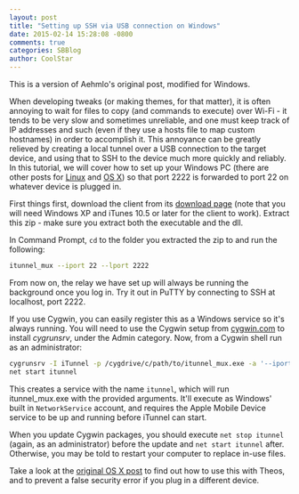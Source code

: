 ```yaml
---
layout: post
title: "Setting up SSH via USB connection on Windows"
date: 2015-02-14 15:28:08 -0800
comments: true
categories: SBBlog
author: CoolStar
---
```


This is a version of Aehmlo's original post, modified for Windows.

When developing tweaks (or making themes, for that matter), it is often annoying to wait for files to copy (and commands to execute) over Wi-Fi - it tends to be very slow and sometimes unreliable, and one must keep track of IP addresses and such (even if they use a hosts file to map custom hostnames) in order to accomplish it. This annoyance can be greatly relieved by creating a local tunnel over a USB connection to the target device, and using that to SSH to the device much more quickly and reliably. In this tutorial, we will cover how to set up your Windows PC (there are other posts for [Linux](/2015/02/setting-up-ssh-via-usb-connection-linux/) and [OS X](/2014/12/setting-up-ssh-via-usb-connection/)) so that port 2222 is forwarded to port 22 on whatever device is plugged in.

First things first, download the client from its [download page](https://code.google.com/p/iphonetunnel-usbmuxconnectbyport/downloads/detail?name=itunnel_mux_rev71.zip) (note that you will need Windows XP and iTunes 10.5 or later for the client to work). Extract this zip - make sure you extract both the executable and the dll.

In Command Prompt, `cd` to the folder you extracted the zip to and run the following:

```bash
itunnel_mux --iport 22 --lport 2222
```

From now on, the relay we have set up will always be running the background once you log in. Try it out in PuTTY by connecting to SSH at localhost, port 2222.

If you use Cygwin, you can easily register this as a Windows service so it's always running. You will need to use the Cygwin setup from [cygwin.com](https://cygwin.com) to install *cygrunsrv*, under the Admin category. Now, from a Cygwin shell run as an administrator:

```bash
cygrunsrv -I iTunnel -p /cygdrive/c/path/to/itunnel_mux.exe -a '--iport 22 --lport 2222' -u 'NETWORK SERVICE' -y 'Apple Mobile Device'
net start itunnel
```

This creates a service with the name `itunnel`, which will run itunnel_mux.exe with the provided arguments. It'll execute as Windows' built in `NetworkService` account, and requires the Apple Mobile Device service to be up and running before iTunnel can start.

When you update Cygwin packages, you should execute `net stop itunnel` (again, as an administrator) before the update and `net start itunnel` after. Otherwise, you may be told to restart your computer to replace in-use files.

Take a look at the [original OS X post](/2014/12/setting-up-ssh-via-usb-connection/) to find out how to use this with Theos, and to prevent a false security error if you plug in a different device.
